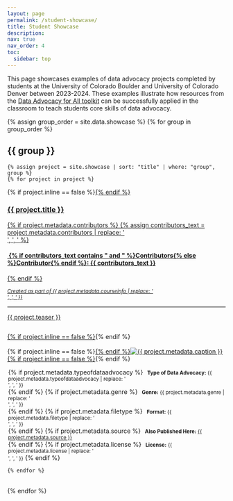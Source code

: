 ```yaml
---
layout: page
permalink: /student-showcase/
title: Student Showcase
description:
nav: true
nav_order: 4
toc:
  sidebar: top
---
```


<style>
  hr.rounded {
  border-top: 1px solid #bbb;
  border-radius: 1px;
}

</style>

This page showcases examples of data advocacy projects completed by students at the University of Colorado Boulder and University of Colorado Denver between 2023-2024. These examples illustrate how resources from the [Data Advocacy for All toolkit]({{site.baseurl}}/toolkit) can be successfully applied in the classroom to teach students core skills of data advocacy.

{% assign group_order = site.data.showcase %}
{% for group in group_order %}

<div class="projects">
	<h2 class="category"> {{ group }} </h2>
</div>

    {% assign project = site.showcase | sort: "title" | where: "group", group %}
    {% for project in project %}

<p>
    <div class="card {% if project.inline == false %}hoverable{% endif %}">
        <div class="row no-gutters">
            <div class="team col-sm-8 col-md-7">
                <div class="card-body">
                    {% if project.inline == false %}<a href="{{ project.url | relative_url }}">{% endif %}
                    <h3 class="card-title">{{ project.title }}</h3>
                    {% if project.metadata.contributors %}
			    {% assign contributors_text = project.metadata.contributors | replace: '<br />', ', ' %}
			    <h4 class="card-text">
				    <i class="fa-solid fa-people-group"></i>
				    <b>&nbsp;{% if contributors_text contains " and " %}Contributors{% else %}Contributor{% endif %}:</b> {{ contributors_text }}
			    </h4>
			    {% endif %}
                    <p class="card-text">
			    <small><i>Created as part of {{ project.metadata.courseinfo | replace: '<br />', ', ' }}</i></small><br></p>
			    <hr class="rounded">
			    <p class="card-text">
			    {{ project.teaser }}
			    <small><br><br></small>
                    </p>
                    {% if project.inline == false %}</a>{% endif %}
                </div></div>
		<div class="col-sm-4 col-md-5">
                <br>{% if project.inline == false %}<a href="{{ project.url | relative_url }}">{% endif %}<img src="{{ '/assets/img/' | append: project.metadata.image | relative_url }}" class="card-img img-fluid max-width: 80%" alt="{{ project.metadata.caption }}" />{% if project.inline == false %}</a>{% endif %}
                    <div class="card-body" style="margin: 2px;">
			<p class="card-text">
			{% if project.metadata.typeofdataadvocacy %}
                        <small class="test-muted"><i class="fa-solid fa-layer-group"></i><b>&nbsp; Type of Data Advocacy:</b> {{ project.metadata.typeofdataadvocacy | replace: '<br />', ', ' }}</small><br>
			{% endif %}
			{% if project.metadata.genre %}
			<small class="test-muted"><i class="fa-solid fa-bars-staggered"></i><b>&nbsp; Genre:</b> {{ project.metadata.genre | replace: '<br />', ', ' }}</small><br>
			{% endif %}
			{% if project.metadata.filetype %}
			<small class="test-muted"><i class="fa-solid fa-file"></i><b>&nbsp; Format:</b> {{ project.metadata.filetype | replace: '<br />', ', ' }}</small> <br>
			{% endif %}
			{% if project.metadata.source %}
			<small class="test-muted"><i class="fa-solid fa-link"></i><b>&nbsp; Also Published Here:</b> <a href="{{ project.metadata.source }}">{{ project.metadata.source }}</a></small><br>
			{% endif %}
			{% if project.metadata.license %}
			<small class="test-muted"><i class="fa-solid fa-quote-left"></i><b>&nbsp; License:</b> {{ project.metadata.license | replace: '<br />', ', ' }}</small> 
			{% endif %}
                    </p>
		    </div>
            </div>
            </div>
        </div>
</p>

    {% endfor %}

<br>
{% endfor %}
